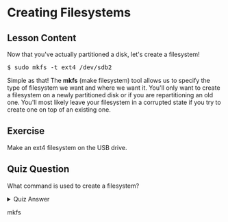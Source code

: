 # Creating Filesystems

## Lesson Content

Now that you've actually partitioned a disk, let's create a filesystem!

<pre>$ sudo mkfs -t ext4 /dev/sdb2</pre>

Simple as that! The <b>mkfs</b> (make filesystem) tool allows us to specify the type of filesystem we want and where we want it. You'll only want to create a filesystem on a newly partitioned disk or if you are repartitioning an old one. You'll most likely leave your filesystem in a corrupted state if you try to create one on top of an existing one. 

## Exercise

Make an ext4 filesystem on the USB drive.

## Quiz Question

What command is used to create a filesystem?

<details>
    <summary>Quiz Answer</summary>
</details>

mkfs